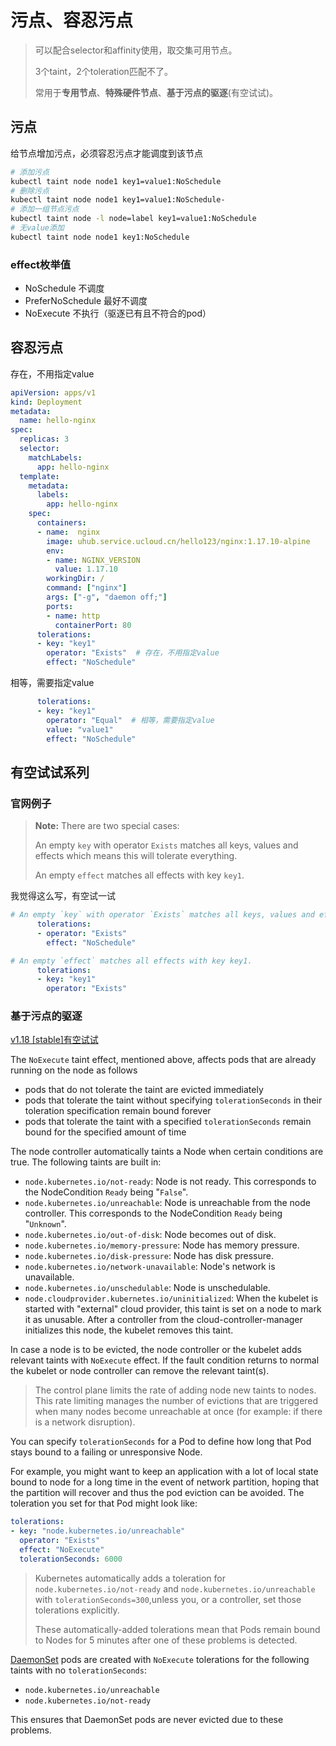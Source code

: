 # 污点、容忍污点

> 可以配合selector和affinity使用，取交集可用节点。
>
> 3个taint，2个toleration匹配不了。
> 
> 常用于**专用节点**、**特殊硬件节点**、**基于污点的驱逐**(有空试试)。

## 污点

给节点增加污点，必须容忍污点才能调度到该节点

```bash
# 添加污点
kubectl taint node node1 key1=value1:NoSchedule
# 删除污点
kubectl taint node node1 key1=value1:NoSchedule-
# 添加一组节点污点
kubectl taint node -l node=label key1=value1:NoSchedule
# 无value添加
kubectl taint node node1 key1:NoSchedule
```
### effect枚举值

* NoSchedule 不调度
* PreferNoSchedule  最好不调度
* NoExecute  不执行（驱逐已有且不符合的pod）

## 容忍污点

存在，不用指定value

```yaml
apiVersion: apps/v1
kind: Deployment 
metadata: 
  name: hello-nginx
spec:
  replicas: 3
  selector:
    matchLabels:
      app: hello-nginx
  template:
    metadata:
      labels:
        app: hello-nginx
    spec:
      containers:
      - name:  nginx
        image: uhub.service.ucloud.cn/hello123/nginx:1.17.10-alpine
        env:
        - name: NGINX_VERSION
          value: 1.17.10
        workingDir: /
        command: ["nginx"]
        args: ["-g", "daemon off;"]
        ports:
        - name: http
          containerPort: 80
      tolerations:
      - key: "key1"
        operator: "Exists"  # 存在，不用指定value
        effect: "NoSchedule"
```

相等，需要指定value 

```yaml
      tolerations:
      - key: "key1"
        operator: "Equal"  # 相等，需要指定value 
        value: "value1"
        effect: "NoSchedule"
```

## 有空试试系列

### 官网例子

> **Note:**
> There are two special cases:
>
> An empty `key` with operator `Exists` matches all keys, values and effects which means this will tolerate everything.
>
> An empty `effect` matches all effects with key `key1`.

我觉得这么写，有空试一试

```yaml
# An empty `key` with operator `Exists` matches all keys, values and effects which means this will tolerate everything.
      tolerations:
      - operator: "Exists"
        effect: "NoSchedule"
```

```yaml
# An empty `effect` matches all effects with key key1.
      tolerations:
      - key: "key1"
        operator: "Exists"
```


### 基于污点的驱逐

[v1.18 [stable]有空试试](https://kubernetes.io/docs/concepts/scheduling-eviction/taint-and-toleration/#taint-based-evictions)

The `NoExecute` taint effect, mentioned above, affects pods that are already
running on the node as follows

 * pods that do not tolerate the taint are evicted immediately
 * pods that tolerate the taint without specifying `tolerationSeconds` in
   their toleration specification remain bound forever
 * pods that tolerate the taint with a specified `tolerationSeconds` remain
   bound for the specified amount of time

The node controller automatically taints a Node when certain conditions
are true. The following taints are built in:

 * `node.kubernetes.io/not-ready`: Node is not ready. This corresponds to
   the NodeCondition `Ready` being "`False`".
 * `node.kubernetes.io/unreachable`: Node is unreachable from the node
   controller. This corresponds to the NodeCondition `Ready` being "`Unknown`".
 * `node.kubernetes.io/out-of-disk`: Node becomes out of disk.
 * `node.kubernetes.io/memory-pressure`: Node has memory pressure.
 * `node.kubernetes.io/disk-pressure`: Node has disk pressure.
 * `node.kubernetes.io/network-unavailable`: Node's network is unavailable.
 * `node.kubernetes.io/unschedulable`: Node is unschedulable.
 * `node.cloudprovider.kubernetes.io/uninitialized`: When the kubelet is started
    with "external" cloud provider, this taint is set on a node to mark it
    as unusable. After a controller from the cloud-controller-manager initializes
    this node, the kubelet removes this taint.

In case a node is to be evicted, the node controller or the kubelet adds relevant taints
with `NoExecute` effect. If the fault condition returns to normal the kubelet or node
controller can remove the relevant taint(s).


> The control plane limits the rate of adding node new taints to nodes. This rate limiting
> manages the number of evictions that are triggered when many nodes become unreachable at
> once (for example: if there is a network disruption).


You can specify `tolerationSeconds` for a Pod to define how long that Pod stays bound
to a failing or unresponsive Node.

For example, you might want to keep an application with a lot of local state
bound to node for a long time in the event of network partition, hoping
that the partition will recover and thus the pod eviction can be avoided.
The toleration you set for that Pod might look like:

```yaml
tolerations:
- key: "node.kubernetes.io/unreachable"
  operator: "Exists"
  effect: "NoExecute"
  tolerationSeconds: 6000
```

> Kubernetes automatically adds a toleration for `node.kubernetes.io/not-ready` and `node.kubernetes.io/unreachable` with `tolerationSeconds=300`,unless you, or a controller, set those tolerations explicitly.
>
> These automatically-added tolerations mean that Pods remain bound to
Nodes for 5 minutes after one of these problems is detected.


[DaemonSet](/docs/concepts/workloads/controllers/daemonset/) pods are created with
`NoExecute` tolerations for the following taints with no `tolerationSeconds`:

  * `node.kubernetes.io/unreachable`
  * `node.kubernetes.io/not-ready`

This ensures that DaemonSet pods are never evicted due to these problems.